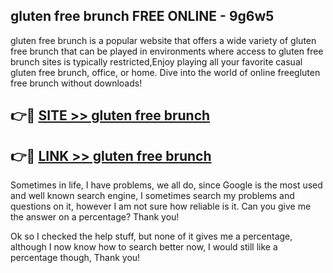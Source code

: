 ## gluten free brunch FREE ONLINE - 9g6w5

gluten free brunch is a popular website that offers a wide variety of gluten free brunch that can be played in environments where access to gluten free brunch sites is typically restricted,Enjoy playing all your favorite casual gluten free brunch, office, or home. Dive into the world of online freegluten free brunch without downloads!

## 👉🔴 [SITE >> gluten free brunch](http://news.freeplayer.one?title=gluten_free_brunch&ref=FRRE)

## 👉🔴 [LINK >> gluten free brunch](http://news.freeplayer.one?title=gluten_free_brunch&ref=FREE)

Sometimes in life, I have problems, we all do, since Google is the most used and well known search engine, I sometimes search my problems and questions on it, however I am not sure how reliable is it. Can you give me the answer on a percentage? Thank you!

Ok so I checked the help stuff, but none of it gives me a percentage, although I now know how to search better now, I would still like a percentage though, Thank you!